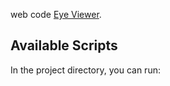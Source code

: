 web code [Eye Viewer](https://github.com/programming-hero-web-course-4/product-analysis-website-Tahsan35).

## Available Scripts

In the project directory, you can run:
